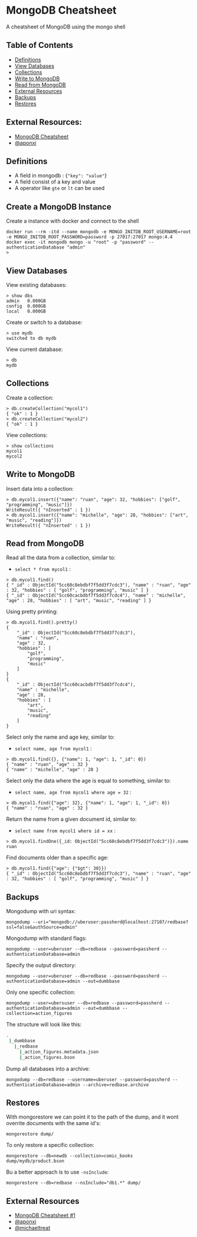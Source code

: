 # MongoDB Cheatsheet

A cheatsheet of MongoDB using the mongo shell

## Table of Contents

- [Definitions](#definitions)
- [View Databases](#view-databases)
- [Collections](#collections)
- [Write to MongoDB](#write-to-mongodb)
- [Read from MongoDB](#read-from-mongodb)
- [External Resources](#external-resources)
- [Backups](#backups)
- [Restores](#restores)

## External Resources:

- [MongoDB Cheatsheet](https://gist.github.com/rbekker87/5b4cd9ef36b6ae092a6260ab9e621a43)
- [@aponxi](https://gist.github.com/aponxi/4380516)

## Definitions

- A field in mongodb : {`"key": "value"`}
- A field consist of a key and value
- A operator like `gte` or `lt` can be used

## Create a MongoDB Instance

Create a instance with docker and connect to the shell

```
docker run --rm -itd --name mongodb -e MONGO_INITDB_ROOT_USERNAME=root -e MONGO_INITDB_ROOT_PASSWORD=password -p 27017:27017 mongo:4.4
docker exec -it mongodb mongo -u "root" -p "password" --authenticationDatabase "admin"
> 
```

## View Databases

View existing databases:

```
> show dbs
admin   0.000GB
config  0.000GB
local   0.000GB
```

Create or switch to a database:

```
> use mydb
switched to db mydb
```

View current database:

```
> db
mydb
```

## Collections

Create a collection:

```
> db.createCollection("mycol1")
{ "ok" : 1 }
> db.createCollection("mycol2")
{ "ok" : 1 }
```

View collections:

```
> show collections
mycol1
mycol2
```

## Write to MongoDB

Insert data into a collection:

```
> db.mycol1.insert({"name": "ruan", "age": 32, "hobbies": ["golf", "programming", "music"]})
WriteResult({ "nInserted" : 1 })
> db.mycol1.insert({"name": "michelle", "age": 28, "hobbies": ["art", "music", "reading"]})
WriteResult({ "nInserted" : 1 })
```

## Read from MongoDB

Read all the data from a collection, similar to:

- `select * from mycol1` :

```
> db.mycol1.find()
{ "_id" : ObjectId("5cc60c8ebdbf7f5dd3f7cdc3"), "name" : "ruan", "age" : 32, "hobbies" : [ "golf", "programming", "music" ] }
{ "_id" : ObjectId("5cc60cacbdbf7f5dd3f7cdc4"), "name" : "michelle", "age" : 28, "hobbies" : [ "art", "music", "reading" ] }
```

Using pretty printing:

```
> db.mycol1.find().pretty()
{
	"_id" : ObjectId("5cc60c8ebdbf7f5dd3f7cdc3"),
	"name" : "ruan",
	"age" : 32,
	"hobbies" : [
		"golf",
		"programming",
		"music"
	]
}
{
	"_id" : ObjectId("5cc60cacbdbf7f5dd3f7cdc4"),
	"name" : "michelle",
	"age" : 28,
	"hobbies" : [
		"art",
		"music",
		"reading"
	]
}
```

Select only the name and age key, similar to:

- `select name, age from mycol1` :

```
> db.mycol1.find({}, {"name": 1, "age": 1, "_id": 0})
{ "name" : "ruan", "age" : 32 }
{ "name" : "michelle", "age" : 28 }
```

Select only the data where the age is equal to something, similar to:
- `select name, age from mycol1 where age = 32` :

```
> db.mycol1.find({"age": 32}, {"name": 1, "age": 1, "_id": 0})
{ "name" : "ruan", "age" : 32 }
````

Return the name from a given document id, similar to:
- `select name from mycol1 where id = xx` :

```
> db.mycol1.findOne({_id: ObjectId("5cc60c8ebdbf7f5dd3f7cdc3")}).name
ruan
```

Find documents older than a specific age:

```
> db.mycol1.find({"age": {"$gt": 30}})
{ "_id" : ObjectId("5cc60c8ebdbf7f5dd3f7cdc3"), "name" : "ruan", "age" : 32, "hobbies" : [ "golf", "programming", "music" ] }
```

## Backups

Mongodump with uri syntax:

```
mongodump --uri="mongodb://uberuser:passherd@localhost:27107/redbase?ssl=false&authSource=admin"
```

Mongodump with standard flags:

```
mongodump --user=uberuser --db=redbase --password=passherd --authenticationDatabase=admin
```

Specify the output directory:

```
mongodump --user=uberuser --db=redbase --password=passherd --authenticationDatabase=admin --out=dumbbase
```

Only one specific collection:

```
mongodump --user=ubersuser --db=redbase --password=passherd --authenticationDatabase=admin --out=dumbbase --collection=action_figures
```

The structure will look like this:

```bash
.
 |_dumbbase
   |_redbase
     |_action_figures.metadata.json
     |_action_figures.bson
```

Dump all databases into a archive:

```
mongodump --db=redbase --username=uberuser --password=passherd --authenticationDatabase=admin --archive=redbase.archive
```

## Restores

With mongorestore we can point it to the path of the dump, and it wont overrite documents with the same id's:

```
mongorestore dump/
```

To only restore a specific collection:

```
mongorestore --db=newdb --collection=comic_books dump/mydb/product.bson
```

Bu a better approach is to use `-nsInclude`:

```
mongorestore --db=redbase --nsInclude="db1.*" dump/
```

## External Resources
- [MongoDB Cheatsheet #1](https://gist.github.com/rbekker87/5b4cd9ef36b6ae092a6260ab9e621a43)
- [@aponxi](https://gist.github.com/aponxi/4380516)
- [@michaeltreat](https://gist.github.com/michaeltreat/d3bdc989b54cff969df86484e091fd0c)

